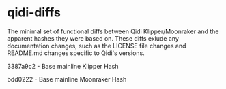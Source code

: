 # qidi-diffs
The minimal set of functional diffs between Qidi Klipper/Moonraker and the apparent hashes they were based on.
These diffs exlude any documentation changes, such as the LICENSE file changes and README.md changes specific to Qidi's versions.

3387a9c2 - Base mainline Klipper Hash

bdd0222 - Base mainline Moonraker Hash
